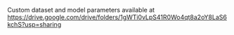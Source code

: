 Custom dataset and model parameters available at https://drive.google.com/drive/folders/1gWTi0vLpS41R0Wo4qt8a2oY8LaS6kchS?usp=sharing
